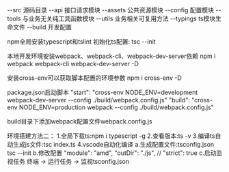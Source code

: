 --src  源码目录
  --api  接口请求模块
  --assets  公共资源模块
  --config  配置模块
  --tools  与业务无关纯工具函数模块
  --utils  业务相关可复用方法
--typings  ts模块生命文件
--build  开发配置

npm全局安装typescript和tslint
初始化ts配置: tsc --init

本地开发环境安装webpack、webpack-cli、webpack-dev-server依赖
npm i webpack webpack-cli webpack-dev-server -D

安装cross-env可以获取脚本配置的环境参数
npm i cross-env -D

package.json启动脚本
"start": "cross-env NODE_ENV=development webpack-dev-server --config ./build/webpack.config.js"
"build": "cross-env NODE_ENV=production webpack --config ./build/webpack.config.js"

build目录下添加webpack配置文件webpack.config.js

环境搭建方法二：
  1.全局下载ts:npm i typescript -g
  2.查看版本:ts -v
  3.编译ts自动生成js文件:tsc index.ts
  4.vscode自动化编译
    a.生成配置文件:tsconfig.json
      tsc --init
    b.修改配置
      "module": "amd",
      "outDir": "./js",
      // "strict": true
    c.启动监视任务
      终端 -> 运行任务 -> 监视tsconfig.json